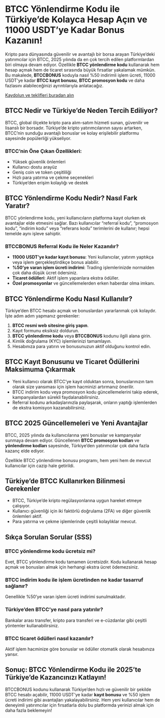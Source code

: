 
<h1>BTCC Yönlendirme Kodu ile Türkiye’de Kolayca Hesap Açın ve 11000 USDT’ye Kadar Bonus Kazanın!</h1>
<p>Kripto para dünyasında güvenilir ve avantajlı bir borsa arayan Türkiye’deki yatırımcılar için BTCC, 2025 yılında da en çok tercih edilen platformlardan biri olmaya devam ediyor. Özellikle <strong>BTCC yönlendirme kodu</strong> kullanarak hem hesap açmak hem de ticaret sırasında büyük fırsatlar yakalamak mümkün. Bu makalede, <strong>BTCCBONUS</strong> koduyla nasıl %50 indirimli işlem ücreti, 11000 USDT’ye kadar <strong>BTCC kayıt bonusu</strong>, <strong>BTCC promosyon kodu</strong> ve daha fazlasını alabileceğinizi ayrıntılarıyla anlatacağız.</p>
<p><a href="https://partner.btcc.com/us/c/BTCCBONUS/9303" target="_blank">Kaydolun ve teklifleri buradan alın </a></p> 
<img src="https://images.mirror-media.xyz/publication-images/Ih1K7BTSZ3Z5VHtGmbLg1.png?height=960&amp;width=1920" decoding="async" data-nimg="fill" class="css-xah9so" style="position:absolute;top:0;left:0;bottom:0;right:0;box-sizing:border-box;padding:0;border:none;margin:auto;display:block;width:0;height:0;min-width:100%;max-width:100%;min-height:100%;max-height:100%">

<h2>BTCC Nedir ve Türkiye’de Neden Tercih Ediliyor?</h2>
<p>BTCC, global ölçekte kripto para alım-satım hizmeti sunan, güvenilir ve lisanslı bir borsadır. Türkiye’de kripto yatırımcılarının sayısı artarken, BTCC’nin sunduğu avantajlı bonuslar ve kolay erişilebilir platformu sayesinde popülerliği yükseliyor.</p>
<h3>BTCC’nin Öne Çıkan Özellikleri:</h3>
<ul>
<li>Yüksek güvenlik önlemleri</li>
<li>Kullanıcı dostu arayüz</li>
<li>Geniş coin ve token çeşitliliği</li>
<li>Hızlı para yatırma ve çekme seçenekleri</li>
<li>Türkiye’den erişim kolaylığı ve destek</li>
</ul>
<h2>BTCC Yönlendirme Kodu Nedir? Nasıl Fark Yaratır?</h2>
<p>BTCC yönlendirme kodu, yeni kullanıcıların platforma kayıt olurken ek avantajlar elde etmesini sağlar. Bazı kullanıcılar “referral kodu”, “promosyon kodu”, “indirim kodu” veya “referans kodu” terimlerini de kullanır; hepsi temelde aynı işleve sahiptir.</p>
<h3>BTCCBONUS Referral Kodu ile Neler Kazanılır?</h3>
<ul>
<li><strong>11000 USDT’ye kadar kayıt bonusu</strong>: Yeni kullanıcılar, yatırım yaptıkça veya işlem gerçekleştirdikçe bonus alabilir.</li>
<li><strong>%50’ye varan işlem ücreti indirimi</strong>: Trading işlemlerinizde normalden çok daha düşük ücret ödersiniz.</li>
<li><strong>Ticaret ödülleri</strong>: Aktif işlem yapanlara ekstra ödüller.</li>
<li><strong>Özel promosyonlar</strong> ve güncellemelerden erken haberdar olma imkanı.</li>
</ul>
<h2>BTCC Yönlendirme Kodu Nasıl Kullanılır?</h2>
<p>Türkiye’den BTCC hesabı açmak ve bonuslardan yararlanmak çok kolaydır. İşte adım adım yapmanız gerekenler:</p>
<ol>
<li><strong>BTCC resmi web sitesine giriş yapın</strong>.</li>
<li>Kayıt formunu eksiksiz doldurun.</li>
<li><strong>BTCC yönlendirme kodu</strong> veya <strong>BTCCBONUS</strong> kodunu ilgili alana girin.</li>
<li>Kimlik doğrulama (KYC) işlemlerinizi tamamlayın.</li>
<li>Hesabınıza para yatırın ve bonusunuzun aktif olduğunu kontrol edin.</li>
</ol>
<h2>BTCC Kayıt Bonusunu ve Ticaret Ödüllerini Maksimuma Çıkarmak</h2>
<ul>
<li>Yeni kullanıcı olarak BTCC’ye kayıt olduktan sonra, bonuslarınızın tam olarak size yansıması için işlem hacminizi artırmanız önerilir.</li>
<li>BTCC indirim kodu veya promosyon kodu güncellemelerini takip ederek, kampanyalardan sürekli faydalanabilirsiniz.</li>
<li>Referral kodunu arkadaşlarınızla paylaşarak, onların yaptığı işlemlerden de ekstra komisyon kazanabilirsiniz.</li>
</ul>
<h2>BTCC 2025 Güncellemeleri ve Yeni Avantajlar</h2>
<p>BTCC, 2025 yılında da kullanıcılarına yeni bonuslar ve kampanyalar sunmaya devam ediyor. Güncellenen <strong>BTCC promosyon kodları</strong> ve <strong>yönlendirme kodları</strong> sayesinde, Türkiye’den yatırımcılar çok daha fazla kazanç elde ediyor.</p>
<p>Özellikle BTCC yönlendirme bonusu programı, hem yeni hem de mevcut kullanıcılar için cazip hale getirildi.</p>
<h2>Türkiye’de BTCC Kullanırken Bilinmesi Gerekenler</h2>
<ul>
<li>BTCC, Türkiye’de kripto regülasyonlarına uygun hareket etmeye çalışıyor.</li>
<li>Kullanıcı güvenliği için iki faktörlü doğrulama (2FA) ve diğer güvenlik önlemleri aktif.</li>
<li>Para yatırma ve çekme işlemlerinde çeşitli kolaylıklar mevcut.</li>
</ul>
<h2>Sıkça Sorulan Sorular (SSS)</h2>
<h3>BTCC yönlendirme kodu ücretsiz mi?</h3>
<p>Evet, BTCC yönlendirme kodu tamamen ücretsizdir. Kodu kullanarak hesap açmak ve bonusları almak için herhangi ekstra ücret ödemezsiniz.</p>
<h3>BTCC indirim kodu ile işlem ücretinden ne kadar tasarruf sağlanır?</h3>
<p>Genellikle %50’ye varan işlem ücreti indirimi sunulmaktadır.</p>
<h3>Türkiye’den BTCC’ye nasıl para yatırılır?</h3>
<p>Bankalar arası transfer, kripto para transferi ve e-cüzdanlar gibi çeşitli yöntemler kullanabilirsiniz.</p>
<h3>BTCC ticaret ödülleri nasıl kazanılır?</h3>
<p>Aktif işlem hacminize göre bonuslar ve ödüller otomatik olarak hesabınıza yansır.</p>
<h2>Sonuç: BTCC Yönlendirme Kodu ile 2025’te Türkiye’de Kazancınızı Katlayın!</h2>
<p>BTCCBONUS kodunu kullanarak Türkiye’den hızlı ve güvenilir bir şekilde BTCC hesabı açabilir, 11000 USDT’ye kadar <strong>kayıt bonusu</strong> ve %50 işlem ücreti indirimi gibi avantajları yakalayabilirsiniz. Hem yeni kullanıcılar hem de deneyimli yatırımcılar için fırsatlarla dolu bu platformda yerinizi almak için daha fazla beklemeyin!</p>
</body>
</html>
